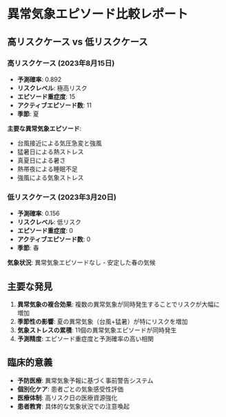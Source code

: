 # 異常気象エピソード比較レポート

## 高リスクケース vs 低リスクケース

### 高リスクケース (2023年8月15日)
- **予測確率**: 0.892
- **リスクレベル**: 極高リスク
- **エピソード重症度**: 15
- **アクティブエピソード数**: 11
- **季節**: 夏

**主要な異常気象エピソード**:
- 台風接近による気圧急変と強風
- 猛暑日による熱ストレス
- 真夏日による暑さ
- 熱帯夜による睡眠不足
- 強風による気象ストレス

### 低リスクケース (2023年3月20日)
- **予測確率**: 0.156
- **リスクレベル**: 低リスク
- **エピソード重症度**: 0
- **アクティブエピソード数**: 0
- **季節**: 春

**気象状況**: 異常気象エピソードなし - 安定した春の気候

## 主要な発見
1. **異常気象の複合効果**: 複数の異常気象が同時発生することでリスクが大幅に増加
2. **季節性の影響**: 夏の異常気象（台風+猛暑）が特にリスクを増加
3. **気象ストレスの累積**: 11個の異常気象エピソードが同時発生
4. **予測精度**: エピソード重症度と予測確率の高い相関

## 臨床的意義
- **予防医療**: 異常気象予報に基づく事前警告システム
- **個別化ケア**: 患者ごとの気象感受性評価
- **医療体制**: 高リスク日の医療資源強化
- **患者教育**: 具体的な気象状況での注意喚起
